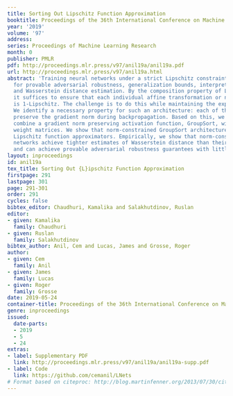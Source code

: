 ```yaml
---
title: Sorting Out Lipschitz Function Approximation
booktitle: Proceedings of the 36th International Conference on Machine Learning
year: '2019'
volume: '97'
address: 
series: Proceedings of Machine Learning Research
month: 0
publisher: PMLR
pdf: http://proceedings.mlr.press/v97/anil19a/anil19a.pdf
url: http://proceedings.mlr.press/v97/anil19a.html
abstract: 'Training neural networks under a strict Lipschitz constraint is useful
  for provable adversarial robustness, generalization bounds, interpretable gradients,
  and Wasserstein distance estimation. By the composition property of Lipschitz functions,
  it suffices to ensure that each individual affine transformation or nonlinear activation
  is 1-Lipschitz. The challenge is to do this while maintaining the expressive power.
  We identify a necessary property for such an architecture: each of the layers must
  preserve the gradient norm during backpropagation. Based on this, we propose to
  combine a gradient norm preserving activation function, GroupSort, with norm-constrained
  weight matrices. We show that norm-constrained GroupSort architectures are universal
  Lipschitz function approximators. Empirically, we show that norm-constrained GroupSort
  networks achieve tighter estimates of Wasserstein distance than their ReLU counterparts
  and can achieve provable adversarial robustness guarantees with little cost to accuracy.'
layout: inproceedings
id: anil19a
tex_title: Sorting Out {L}ipschitz Function Approximation
firstpage: 291
lastpage: 301
page: 291-301
order: 291
cycles: false
bibtex_editor: Chaudhuri, Kamalika and Salakhutdinov, Ruslan
editor:
- given: Kamalika
  family: Chaudhuri
- given: Ruslan
  family: Salakhutdinov
bibtex_author: Anil, Cem and Lucas, James and Grosse, Roger
author:
- given: Cem
  family: Anil
- given: James
  family: Lucas
- given: Roger
  family: Grosse
date: 2019-05-24
container-title: Proceedings of the 36th International Conference on Machine Learning
genre: inproceedings
issued:
  date-parts:
  - 2019
  - 5
  - 24
extras:
- label: Supplementary PDF
  link: http://proceedings.mlr.press/v97/anil19a/anil19a-supp.pdf
- label: Code
  link: https://github.com/cemanil/LNets
# Format based on citeproc: http://blog.martinfenner.org/2013/07/30/citeproc-yaml-for-bibliographies/
---
```

